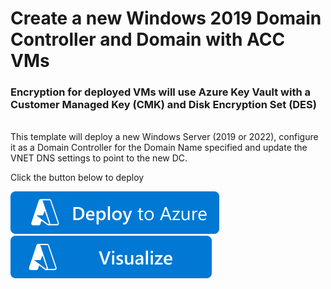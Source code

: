 # Create a new Windows 2019 Domain Controller and Domain with ACC VMs
###  Encryption for deployed VMs will use Azure Key Vault with a Customer Managed Key (CMK) and Disk Encryption Set (DES)
</br>
This template will deploy a new Windows Server (2019 or 2022), configure it as a Domain Controller for the Domain Name specified and update the VNET DNS settings to point to the new DC.

Click the button below to deploy

[![Deploy To Azure](https://raw.githubusercontent.com/Azure/azure-quickstart-templates/master/1-CONTRIBUTION-GUIDE/images/deploytoazure.svg?sanitize=true)](https://portal.azure.com/#create/Microsoft.Template/uri/https%3A%2F%2Fraw.githubusercontent.com%2Fcocallaw%2FAzConfidentialCompute-Lab%2Fmain%2F01-New-Domain-Single-DC%2FAKV-DES-CMK%2Fazuredeploy.json)  [![Visualize](https://raw.githubusercontent.com/Azure/azure-quickstart-templates/master/1-CONTRIBUTION-GUIDE/images/visualizebutton.svg?sanitize=true)](http://armviz.io/#/?load=https%3A%2F%2Fraw.githubusercontent.com%2Fcocallaw%2FAzConfidentialCompute-Lab%2Fmain%2F01-New-Domain-Single-DC%2FAKV-DES-CMK%2Fazuredeploy.json)
